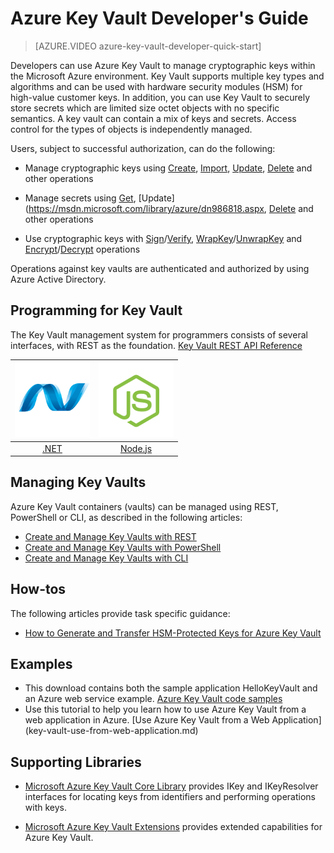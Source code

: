 <properties
   pageTitle="Key Vault Developer's Guide | Microsoft Azure"
   description="Developers can use Azure Key Vault to manage cryptographic keys within the Microsoft Azure environment. "
   services="key-vault"
   documentationCenter=""
   authors="BrucePerlerMS"
   manager="mbaldwin"
   editor="bruceper" />
<tags
   ms.service="key-vault"
   ms.devlang="na"
   ms.topic="article"
   ms.tgt_pltfrm="na"
   ms.workload="identity"
   ms.date="11/06/2015"
   ms.author="bruceper" />

# Azure Key Vault Developer's Guide

> [AZURE.VIDEO azure-key-vault-developer-quick-start]

Developers can use Azure Key Vault to manage cryptographic keys within the Microsoft Azure environment. Key Vault supports multiple key types and algorithms and can be used with hardware security modules (HSM) for high-value customer keys. In addition, you can use Key Vault to securely store secrets which are limited size octet objects with no specific semantics. A key vault can contain a mix of keys and secrets. Access control for the types of objects is independently managed.

Users, subject to successful authorization, can do the following:

- Manage cryptographic keys using [Create](https://msdn.microsoft.com/library/azure/dn903634.aspx), [Import](https://msdn.microsoft.com/library/azure/dn903626.aspx), [Update](https://msdn.microsoft.com/library/azure/dn903616.aspx), [Delete](https://msdn.microsoft.com/library/azure/dn903611.aspx) and other operations

- Manage secrets using [Get](https://msdn.microsoft.com/library/azure/dn903633.aspx), [Update](https://msdn.microsoft.com/library/azure/dn986818.aspx, [Delete](https://msdn.microsoft.com/library/azure/dn903613.aspx) and other operations

- Use cryptographic keys with [Sign](https://msdn.microsoft.com/library/azure/dn878096.aspx)/[Verify](https://msdn.microsoft.com/library/azure/dn878082.aspx), [WrapKey](https://msdn.microsoft.com/library/azure/dn878066.aspx)/[UnwrapKey](https://msdn.microsoft.com/library/azure/dn878079.aspx) and [Encrypt](https://msdn.microsoft.com/library/azure/dn878060.aspx)/[Decrypt](https://msdn.microsoft.com/library/azure/dn878097.aspx) operations

Operations against key vaults are authenticated and authorized by using Azure Active Directory.

## Programming for Key Vault

The Key Vault management system for programmers consists of several interfaces, with REST as the foundation.
[Key Vault REST API Reference](https://msdn.microsoft.com/library/azure/dn903609.aspx)

|[![.NET](./media/key-vault-developers-guide/net.png)](https://msdn.microsoft.com/library/azure/dn903301.aspx)|[![Node.js](./media/key-vault-developers-guide/nodejs.png)](http://azure.github.io/azure-sdk-for-node/azure-arm-keyvault/latest)
|:--:|:--:|
|[.NET](https://msdn.microsoft.com/library/azure/dn903301.aspx)|[Node.js](http://azure.github.io/azure-sdk-for-node/azure-arm-keyvault/latest)

## Managing Key Vaults

Azure Key Vault containers (vaults) can be managed using REST, PowerShell or CLI, as described in the following articles:

- [Create and Manage Key Vaults with REST](https://msdn.microsoft.com/library/azure/mt620024.aspx)
- [Create and Manage Key Vaults with PowerShell](key-vault-get-started.md)
- [Create and Manage Key Vaults with CLI](key-vault-manage-with-cli.md)


## How-tos

The following articles provide task specific guidance:

- [How to Generate and Transfer HSM-Protected Keys for Azure Key Vault](key-vault-hsm-protected-keys.md)

## Examples

- This download contains both the sample application HelloKeyVault and an Azure web service example. [Azure Key Vault code samples](http://www.microsoft.com/download/details.aspx?id=45343)
- Use this tutorial to help you learn how to use Azure Key Vault from a web application in Azure. [Use Azure Key Vault from a Web Application] (key-vault-use-from-web-application.md)

## Supporting Libraries

- [Microsoft Azure Key Vault Core Library](http://www.nuget.org/packages/Microsoft.Azure.KeyVault.Core/1.0.0) provides IKey and IKeyResolver interfaces for locating keys from identifiers and performing operations with keys.

- [Microsoft Azure Key Vault Extensions](http://www.nuget.org/packages/Microsoft.Azure.KeyVault.Extensions/1.0.0) provides extended capabilities for Azure Key Vault.


